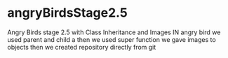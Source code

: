 # angryBirdsStage2.5
Angry Birds stage 2.5 with Class Inheritance and Images
IN angry bird we used parent and child a
then we used super function we gave images to objects
then we created  repository directly from git